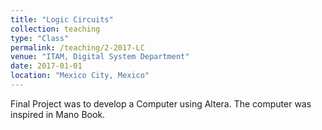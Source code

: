 ```yaml
---
title: "Logic Circuits"
collection: teaching
type: "Class"
permalink: /teaching/2-2017-LC
venue: "ITAM, Digital System Department"
date: 2017-01-01
location: "Mexico City, Mexico"
---
```


Final Project was to develop a Computer using Altera. The computer was inspired in Mano Book.
